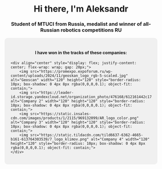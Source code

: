 <h1 align="center">Hi there, I'm Aleksandr</h1>
<h3 align="center">Student of MTUCI from Russia, medalist and winner of all-Russian robotics competitions <strong>RU</strong></h3>

<div style="background-color: #f0f0f0; padding: 20px; border-radius: 10px;">
    <h4 align="center">I have won in the tracks of these companies:</h4>
    
    <div align="center" style="display: flex; justify-content: center; flex-wrap: wrap; gap: 20px;">
        <img src="https://promexpo.expoforum.ru/wp-content/uploads/2024/11/geoskan_logo_rgb-5-scaled.jpg" alt="Geoscan" width="120" height="120" style="border-radius: 10px; box-shadow: 0 4px 8px rgba(0,0,0,0.1); object-fit: contain;">
        <img src="https://leader-id.storage.yandexcloud.net/organization_photo/476168/612161442c179515165793.png" alt="Company 2" width="120" height="120" style="border-radius: 10px; box-shadow: 0 4px 8px rgba(0,0,0,0.1); object-fit: contain;">
        <img src="https://static.insales-cdn.com/images/products/1/2115/969132099/AR_logo_color.png" alt="Company 3" width="120" height="120" style="border-radius: 10px; box-shadow: 0 4px 8px rgba(0,0,0,0.1); object-fit: contain;">
        <img src="https://static.tildacdn.com/tild6637-6362-4665-b161-613764303539/7_logo_klimov.png" alt="Company 4" width="120" height="120" style="border-radius: 10px; box-shadow: 0 4px 8px rgba(0,0,0,0.1); object-fit: contain;">
    </div>
</div>
<!--
**ekimenkov33/ekimenkov33** is a ✨ _special_ ✨ repository because its `README.md` (this file) appears on your GitHub profile.

Here are some ideas to get you started:

- 🔭 I’m currently working on ...
- 🌱 I’m currently learning ...
- 👯 I’m looking to collaborate on ...
- 🤔 I’m looking for help with ...
- 💬 Ask me about ...
- 📫 How to reach me: ...
- 😄 Pronouns: ...
- ⚡ Fun fact: ...
-->

